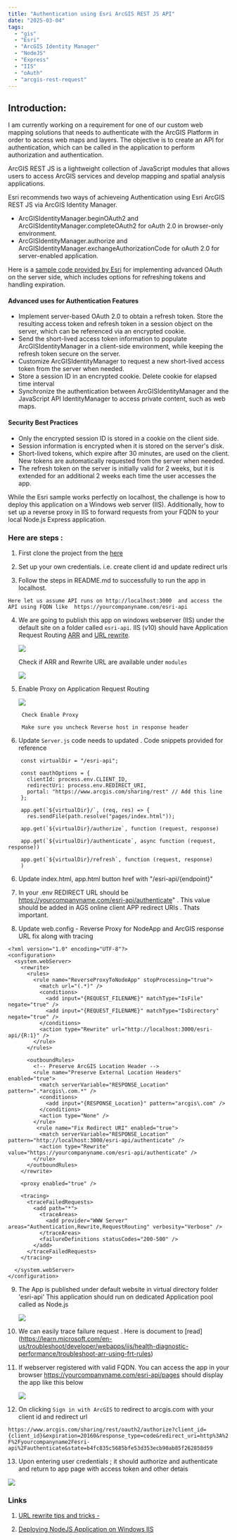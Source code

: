 ```yaml
---
title: "Authentication using Esri ArcGIS REST JS API"
date: "2025-03-04" 
tags:
  - "gis"
  - "Esri"
  - "ArcGIS Identity Manager"
  - "NodeJS"
  - "Express"
  - "IIS"
  - "oAuth"
  - "arcgis-rest-request"
---
```


## Introduction:

I am currently working on a requirement for one of our custom web mapping solutions that needs to authenticate with the ArcGIS Platform in order to access web maps and layers. The objective is to create an API for authentication, which can be called in the application to perform authorization and authentication.

ArcGIS REST JS is a lightweight collection of JavaScript modules that allows users to access ArcGIS services and develop mapping and spatial analysis applications.

Esri recommends two ways of achieveing Authentication using Esri ArcGIS REST JS via ArcGIS Identity Manager.

- ArcGISIdentityManager.beginOAuth2 and ArcGISIdentityManager.completeOAuth2 for oAuth 2.0 in browser-only environment.
- ArcGISIdentityManager.authorize and ArcGISIdentityManager.exchangeAuthorizationCode for oAuth 2.0 for server-enabled application.
     
Here is a [sample code provided by Esri](https://github.com/Esri/arcgis-rest-js-samples/blob/main/samples/express-oauth-advanced/README.md) for implementing advanced OAuth on the server side, which includes options for refreshing tokens and handling expiration.

#### Advanced uses for Authentication Features

- Implement server-based OAuth 2.0 to obtain a refresh token. Store the resulting access token and refresh token in a session object on the server, which can be referenced via an encrypted cookie.
- Send the short-lived access token information to populate ArcGISIdentityManager in a client-side environment, while keeping the refresh token secure on the server.
- Customize ArcGISIdentityManager to request a new short-lived access token from the server when needed.
- Store a session ID in an encrypted cookie. Delete cookie for elapsed time interval
- Synchronize the authentication between ArcGISIdentityManager and the JavaScript API IdentityManager to access private content, such as web maps.

#### Security Best Practices 
- Only the encrypted session ID is stored in a cookie on the client side.
- Session information is encrypted when it is stored on the server's disk.
- Short-lived tokens, which expire after 30 minutes, are used on the client. New tokens are automatically requested from the server when needed.
- The refresh token on the server is initially valid for 2 weeks, but it is extended for an additional 2 weeks each time the user accesses the app.

While the Esri sample works perfectly on localhost, the challenge is how to deploy this application on a Windows web server (IIS). Additionally, how to set up a reverse proxy in IIS to forward requests from your FQDN to your local Node.js Express application.


### Here are steps :

1. First clone the project from the [here](https://github.com/Esri/arcgis-rest-js-samples/tree/main/samples/express-oauth-advanced)

2. Set up your own credentials. i.e. create client id and update redirect urls 

3. Follow the steps in README.md to successfully to run the app in localhost.

`Here let us assume API runs on http://localhost:3000  and access the API using FQDN like  https://yourcompanyname.com/esri-api`

4. We are going to publish this app on windows webserver (IIS) under the default site on a folder called `esri-api`. IIS (v10) should have Application Request Routing [ARR](https://www.iis.net/downloads/microsoft/application-request-routing) and [URL rewrite](https://www.iis.net/downloads/microsoft/url-rewrite).



     ![](../images/iis.png)

    Check if ARR and Rewrite URL are available under `modules`


    ![](../images/iismodules.png)


6. Enable Proxy on Application Request Routing
    
    
    ![](../images/enable_proxy.png)


     ` Check Enable Proxy`

     ` Make sure you uncheck Reverse host in response header` 


5. Update `Server.js` code needs to updated . Code snippets provided for reference
```
    const virtualDir = "/esri-api";  

    const oauthOptions = {
      clientId: process.env.CLIENT_ID,
      redirectUri: process.env.REDIRECT_URI,
      portal: "https://www.arcgis.com/sharing/rest" // Add this line
    };
   
    app.get(`${virtualDir}/`, (req, res) => {
      res.sendFile(path.resolve("pages/index.html"));

    app.get(`${virtualDir}/authorize`, function (request, response) 

    app.get(`${virtualDir}/authenticate`, async function (request, response))

    app.get(`${virtualDir}/refresh`, function (request, response) 
    )
```

6. Update index.html, app.html button href with "/esri-api/{endpoint}"

7. In your .env REDIRECT URL should be https://yourcompanyname.com/esri-api/authenticate" . This value should be added in AGS online client APP redirect URIs . Thats important.

8. Update web.config - Reverse Proxy for NodeApp and ArcGIS response URL fix along with tracing 

```
<?xml version="1.0" encoding="UTF-8"?>
<configuration>
  <system.webServer>
    <rewrite>
      <rules>
        <rule name="ReverseProxyToNodeApp" stopProcessing="true">
          <match url="(.*)" />
          <conditions>
            <add input="{REQUEST_FILENAME}" matchType="IsFile" negate="true" />
            <add input="{REQUEST_FILENAME}" matchType="IsDirectory" negate="true" />
          </conditions>
          <action type="Rewrite" url="http://localhost:3000/esri-api/{R:1}" />
        </rule>
      </rules>

      <outboundRules>
        <!-- Preserve ArcGIS Location Header -->
        <rule name="Preserve External Location Headers" enabled="true">
          <match serverVariable="RESPONSE_Location" pattern=".*arcgis\.com.*" />
          <conditions>
            <add input="{RESPONSE_Location}" pattern="arcgis\.com" />
          </conditions>
          <action type="None" />
        </rule>
         <rule name="Fix Redirect URI" enabled="true">
          <match serverVariable="RESPONSE_Location" pattern="http://localhost:3000/esri-api/authenticate" />
          <action type="Rewrite" value="https://yourcompanyname.com/esri-api/authenticate" />
        </rule>
      </outboundRules>
    </rewrite>

    <proxy enabled="true" />

    <tracing>
      <traceFailedRequests>
        <add path="*">
          <traceAreas>
            <add provider="WWW Server" areas="Authentication,Rewrite,RequestRouting" verbosity="Verbose" />
          </traceAreas>
          <failureDefinitions statusCodes="200-500" />
        </add>
      </traceFailedRequests>
    </tracing>

  </system.webServer>
</configuration>

```

9. The App is published under default website in virtual directory folder 'esri-api'
   This application should run on dedicated Application pool called as Node.js 

     ![](../images/nodejs.png)

10. We can easily trace failure request . Here is document to [read] (https://learn.microsoft.com/en-us/troubleshoot/developer/webapps/iis/health-diagnostic-performance/troubleshoot-arr-using-frt-rules)

11. If webserver registered with valid FQDN. You can access the app in your browser https://yourcompanyname.com/esri-api/pages should display the app like this below

     ![](../images/Nodejsapp.png)

12. On clicking `Sign in with ArcGIS` to redirect to arcgis.com with your client id and redirect url

`https://www.arcgis.com/sharing/rest/oauth2/authorize?client_id={client_id}&expiration=20160&response_type=code&redirect_uri=http%3A%2F%2Fyourcompanyname2Fesri-api%2Fauthenticate&state=b4fc835c5685bfe53d353ecb90ab85f262858d59`

13. Upon entering user credentials ; it should authorize and authenticate and return to app page with access token and other detais

  ![](../images/NodejsDetails.png)

### Links

1. [URL rewrite tips and tricks - ](https://ruslany.net/2009/04/10-url-rewriting-tips-and-tricks/)

2. [Deploying NodeJS Application on Windows IIS](https://alex.domenici.net/archive/deploying-a-node-js-application-on-windows-iis-using-a-reverse-proxy)